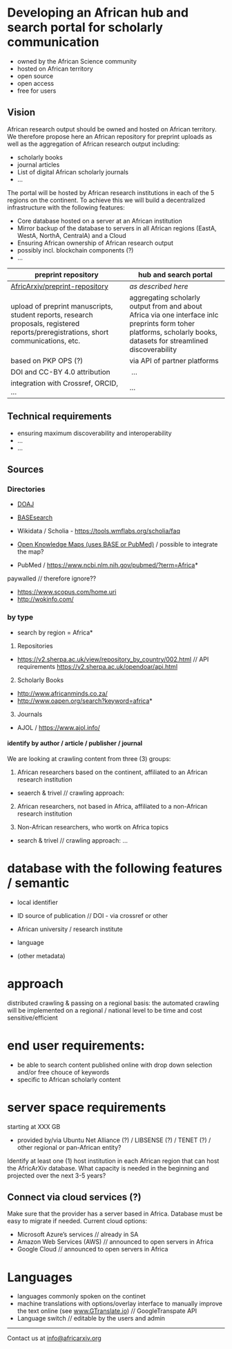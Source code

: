 # Developing an African hub and search portal for scholarly communication
- owned by the African Science community
- hosted on African territory
- open source
- open access
- free for users

## Vision
African research output should be owned and hosted on African territory. We therefore propose here an African repository for preprint uploads as well as the aggregation of African research output including: 
- scholarly books 
- journal articles 
- List of digital African scholarly journals 
- …

The portal will be hosted by African research institutions in each of the 5 regions on the continent. To achieve this we will build a decentralized infrastructure with the following features:
- Core database hosted on a server at an African institution
- Mirror backup of the database to servers in all African regions (EastA, WestA, NorthA, CentralA) and a Cloud 
- Ensuring African ownership of African research output
- possibly incl. blockchain components (?)
- …


preprint repository | hub and search portal 
--- | --- 
[AfricArxiv/preprint-repository](https://github.com/AfricArxiv/preprint-repository) | *as described here*
upload of preprint manuscripts, student reports, research proposals, registered reports/preregistrations, short communications, etc. | aggregating scholarly output from and about Africa via one interface inlc preprints form toher platforms, scholarly books, datasets for streamlined discoverability
based on PKP OPS (?) | via API of partner platforms
DOI and CC-BY 4.0 attribution | …
integration with Crossref, ORCID, … | …



## Technical requirements
- ensuring maximum discoverability and interoperability
- …
- …

## Sources

### Directories

- [DOAJ](https://doaj.org/search?ref=homepage-box&source=%7B%22query%22%3A%7B%22query_string%22%3A%7B%22query%22%3A%22africa*%22%2C%22default_operator%22%3A%22AND%22%7D%7D%7D)

- [BASEsearch](https://www.base-search.net/Search/Results?lookfor=africa*&name=&oaboost=1&newsearch=1&refid=dcbasen)

- Wikidata / Scholia - https://tools.wmflabs.org/scholia/faq

- [Open Knowledge Maps (uses BASE or PubMed)](https://openknowledgemaps.org/map/57bafb92fc16fbcae701e7ef81c77b0a) / possible to integrate the map?

- PubMed / https://www.ncbi.nlm.nih.gov/pubmed/?term=Africa*

paywalled // therefore ignore??
- https://www.scopus.com/home.uri
- http://wokinfo.com/

    
### by type
- search by region = Africa*

1) Repositories
- https://v2.sherpa.ac.uk/view/repository_by_country/002.html // API requirements https://v2.sherpa.ac.uk/opendoar/api.html

2) Scholarly Books
- http://www.africanminds.co.za/
- http://www.oapen.org/search?keyword=africa*

3) Journals
- AJOL / https://www.ajol.info/


#### identify by author / article / publisher / journal
We are looking at crawling content from three (3) groups:
1) African researchers based on the continent, affiliated to an African research institution 
- seaerch & trivel // crawling approach: 

2) African researchers, not based in Africa, affiliated to a non-African research institution

3) Non-African researchers, who wortk on Africa topics
- search & trivel // crawling approach: …


# database with the following features / semantic
- local identifier
- ID source of publication // DOI - via crossref or other

- African university / research institute
- language
- (other metadata)


# approach
distributed crawling & passing on a regional basis: 
the automated crawling will be implemented on a regional / national level to be time and cost sensitive/efficient


# end user requirements: 
- be able to search content published online with drop down selection and/or free chouce of keywords
- specific to African scholarly content


# server space requirements
starting at XXX GB
- provided by/via Ubuntu Net Alliance (?) / LIBSENSE (?) / TENET (?) / other regional or pan-African entity?

Identify at least one (1) host institution in each African region that can host the AfricArXiv database.
What capacity is needed in the beginning and projected over the next 3-5 years?


## Connect via cloud services (?)
Make sure that the provider has a server based in Africa. Database must be easy to migrate if needed.
Current cloud options:
- Microsoft Azure’s services // already in SA
- Amazon Web Services (AWS) // announced to open servers in Africa
- Google Cloud // announced to open servers in Africa


# Languages
- languages commonly spoken on the continet 
- machine translations with options/overlay interface to manually improve the text online (see www.GTranslate.io) // GoogleTranspate API
- Language switch // editable by the users and admin




---

Contact us at info@africarxiv.org
